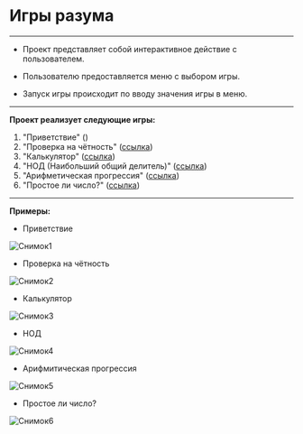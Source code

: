 # **Игры разума**

---

- Проект представляет собой интерактивное действие с пользователем.

- Пользователю предоставляется меню с выбором игры.

- Запуск игры происходит по вводу значения игры в меню.

--------

**Проект реализует следующие игры:**

1. "Приветствие" ()
2. "Проверка на чётность" ([ссылка](https://github.com/user-attachments/assets/4bb40bfb-c9ab-4c4e-be5c-7bd4c36f1b0d "Even"))
3. "Калькулятор" ([ссылка](https://github.com/user-attachments/assets/b9a4cef1-e46f-4b03-85f5-6ea3970931e0 "Calulate"))
4. "НОД (Наибольший общий делитель)" ([ссылка](https://github.com/user-attachments/assets/e49b8e01-a451-4935-81c2-b5b90d06ab83 "GCD"))
5. "Арифметическая прогрессия" ([ссылка](https://github.com/user-attachments/assets/17540b49-1532-4666-b958-e854c5e9197a "Progression"))
6. "Простое ли число?" ([ссылка](https://github.com/user-attachments/assets/4fdc5cef-0f02-4ac9-a0be-fae3d77097e4 "Prime"))

----
**Примеры:**

- Приветствие

![Снимок1](https://github.com/user-attachments/assets/daa44c84-ef34-4228-a31e-0d4e9aa84cb1)

- Проверка на чётность

![Снимок2](https://github.com/user-attachments/assets/81011377-1ff0-481b-837f-27fb7aa2a0a9)

- Калькулятор

![Снимок3](https://github.com/user-attachments/assets/aa00fa57-55e4-4ca9-b8d6-329cd6130a59)

- НОД

![Снимок4](https://github.com/user-attachments/assets/291ab415-11b4-4561-a305-725a47151780)

- Арифмитическая прогрессия

![Снимок5](https://github.com/user-attachments/assets/7328cbcc-07d5-4fc4-9aeb-e66522c6d81d)

- Простое ли число?

![Снимок6](https://github.com/user-attachments/assets/0c999b7b-7118-403a-9f5a-c6baeb6ec2a8)
